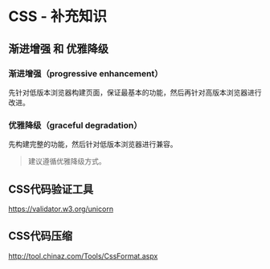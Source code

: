 # CSS - 补充知识

## 渐进增强 和 优雅降级

### 渐进增强（progressive enhancement）

先针对低版本浏览器构建页面，保证最基本的功能，然后再针对高版本浏览器进行改进。

### 优雅降级（graceful degradation）

先构建完整的功能，然后针对低版本浏览器进行兼容。

> 建议遵循优雅降级方式。

## CSS代码验证工具

https://validator.w3.org/unicorn

## CSS代码压缩

http://tool.chinaz.com/Tools/CssFormat.aspx




